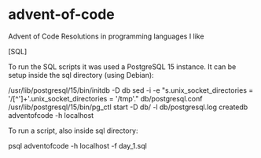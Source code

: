 # advent-of-code

Advent of Code Resolutions in programming languages I like

[SQL]

To run the SQL scripts it was used a PostgreSQL 15 instance.
It can be setup inside the sql directory (using Debian):

/usr/lib/postgresql/15/bin/initdb -D db
sed -i -e "s.unix_socket_directories = '/[^']+'.unix_socket_directories = '/tmp'." db/postgresql.conf
/usr/lib/postgresql/15/bin/pg_ctl start -D db/ -l db/postgresql.log
createdb adventofcode -h localhost

To run a script, also inside sql directory:

psql adventofcode -h localhost -f day_1.sql

